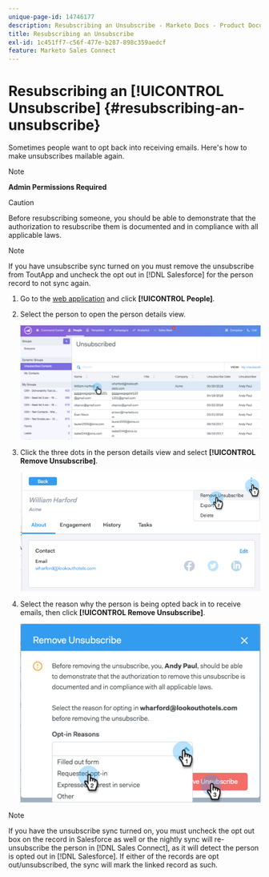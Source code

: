 ```yaml
---
unique-page-id: 14746177
description: Resubscribing an Unsubscribe - Marketo Docs - Product Documentation
title: Resubscribing an Unsubscribe
exl-id: 1c451ff7-c56f-477e-b287-898c359aedcf
feature: Marketo Sales Connect
---
```

# Resubscribing an [!UICONTROL Unsubscribe] {#resubscribing-an-unsubscribe}

Sometimes people want to opt back into receiving emails. Here's how to make unsubscribes mailable again.

>[!NOTE]
>
>**Admin Permissions Required**

>[!CAUTION]
>
>Before resubscribing someone, you should be able to demonstrate that the authorization to resubscribe them is documented and in compliance with all applicable laws.

>[!NOTE]
>
>If you have unsubscribe sync turned on you must remove the unsubscribe from ToutApp and uncheck the opt out in [!DNL Salesforce] for the person record to not sync again.

1. Go to the [web application](https://toutapp.com/login) and click **[!UICONTROL People]**.

1. Select the person to open the person details view.

   ![](assets/two.png)

1. Click the three dots in the person details view and select **[!UICONTROL Remove Unsubscribe]**.

   ![](assets/three.png)

1. Select the reason why the person is being opted back in to receive emails, then click **[!UICONTROL Remove Unsubscribe]**.

   ![](assets/four.png)

>[!NOTE]
>
>If you have the unsubscribe sync turned on, you must uncheck the opt out box on the record in Salesforce as well or the nightly sync will re-unsubscribe the person in [!DNL Sales Connect], as it will detect the person is opted out in [!DNL Salesforce]. If either of the records are opt out/unsubscribed, the sync will mark the linked record as such.
